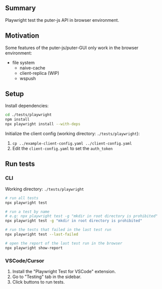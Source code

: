 ## Summary

Playwright test the puter-js API in browser environment.

## Motivation

Some features of the puter-js/puter-GUI only work in the browser environment:

- file system
    - naive-cache
    - client-replica (WIP)
    - wspush

## Setup

Install dependencies:

```sh
cd ./tests/playwright
npm install
npx playwright install --with-deps
```

Initialize the client config (working directory: `./tests/playwright`):

1. `cp ../example-client-config.yaml ../client-config.yaml`
2. Edit the `client-config.yaml` to set the `auth_token`

## Run tests

### CLI

Working directory: `./tests/playwright`

```sh
# run all tests
npx playwright test

# run a test by name
# e.g: npx playwright test -g "mkdir in root directory is prohibited"
npx playwright test -g "mkdir in root directory is prohibited"

# run the tests that failed in the last test run
npx playwright test --last-failed

# open the report of the last test run in the browser
npx playwright show-report
```

### VSCode/Cursor

1. Install the "Playwright Test for VSCode" extension.
2. Go to "Testing" tab in the sidebar.
3. Click buttons to run tests.
